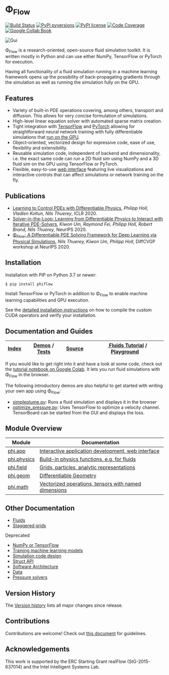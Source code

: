 # Φ<sub>Flow</sub>

[![Build Status](https://travis-ci.com/tum-pbs/PhiFlow.svg?token=8vG2QPsZzeswTApmkekH&branch=master)](https://travis-ci.com/tum-pbs/PhiFlow)
[![PyPI pyversions](https://img.shields.io/pypi/pyversions/phiflow.svg)](https://pypi.org/project/phiflow/)
[![PyPI license](https://img.shields.io/pypi/l/phiflow.svg)](https://pypi.org/project/phiflow/)
[![Code Coverage](https://codecov.io/gh/tum-pbs/PhiFlow/branch/develop/graph/badge.svg)](https://codecov.io/gh/tum-pbs/PhiFlow/branch/develop/)
[![Google Collab Book](https://colab.research.google.com/assets/colab-badge.svg)](https://colab.research.google.com/drive/1S21OY8hzh1oZK2wQyL3BNXvSlrMTtRbV#offline=true&sandboxMode=true)

![Gui](documentation/figures/WebInterface.png)

Φ<sub>Flow</sub> is a research-oriented, open-source fluid simulation toolkit.
It is written mostly in Python and can use either NumPy, TensorFlow or PyTorch for execution.

Having all functionality of a fluid simulation running in a machine learning framework opens up the possibility of back-propagating gradients through the simulation as well as running the simulation fully on the GPU.

## Features

* Variety of built-in PDE operations covering, among others, transport and diffusion. This allows for very concise formulation of simulations.
* High-level linear equation solver with automated sparse matrix creation.
* Tight integration with [TensorFlow](https://www.tensorflow.org/) and [PyTorch](https://pytorch.org/) allowing for straightforward neural network training with fully differentiable simulations that [run on the GPU](documentation/GPU_Execution.md).
* Object-oriented, vectorized design for expressive code, ease of use, flexibility and extensibility.
* Reusable simulation code, independent of backend and dimensionality, i.e. the exact same code can run a 2D fluid sim using NumPy and a 3D fluid sim on the GPU using TensorFlow or PyTorch.
* Flexible, easy-to-use [web interface](documentation/Web_Interface.md) featuring live visualizations and interactive controls that can affect simulations or network training on the fly.


## Publications

* [Learning to Control PDEs with Differentiable Physics](https://ge.in.tum.de/publications/2020-iclr-holl/), *Philipp Holl, Vladlen Koltun, Nils Thuerey*, ICLR 2020.
* [Solver-in-the-Loop: Learning from Differentiable Physics to Interact with Iterative PDE-Solvers](https://arxiv.org/abs/2007.00016), *Kiwon Um, Raymond Fei, Philipp Holl, Robert Brand, Nils Thuerey*, NeurIPS 2020.
* [Φ<sub>Flow</sub>: A Differentiable PDE Solving Framework for Deep Learning via Physical Simulations](https://montrealrobotics.ca/diffcvgp/), *Nils Thuerey, Kiwon Um, Philipp Holl*, DiffCVGP workshop at NeurIPS 2020.

## Installation

Installation with PIP on Python 3.7 or newer:

``` bash
$ pip install phiflow
```

Install TensorFlow or PyTorch in addition to Φ<sub>Flow</sub> to enable machine learning capabilities and GPU execution.

See the [detailed installation instructions](documentation/Installation_Instructions.md) on how to compile the custom CUDA operators and verify your installation.

## Documentation and Guides

| [Index](documentation) | [Demos](demos) / [Tests](tests) | [Source](phi) | [<img src="https://www.tensorflow.org/images/colab_logo_32px.png" height=16> Fluids Tutorial](https://colab.research.google.com/drive/1S21OY8hzh1oZK2wQyL3BNXvSlrMTtRbV#offline=true&sandboxMode=true) / [Playground](https://colab.research.google.com/drive/1zBlQbmNguRt-Vt332YvdTqlV4DBcus2S#offline=true&sandboxMode=true) |
|------------------------|---------------------------------|---------------| -----------------------------|

If you would like to get right into it and have a look at some code, check out the
[tutorial notebook on Google Colab](https://colab.research.google.com/drive/1S21OY8hzh1oZK2wQyL3BNXvSlrMTtRbV#offline=true&sandboxMode=true).
It lets you run fluid simulations with Φ<sub>Flow</sub> in the browser.

The following introductory demos are also helpful to get started with writing your own app using Φ<sub>Flow</sub>:

* [simpleplume.py](./demos/simpleplume.py): Runs a fluid simulation and displays it in the browser
* [optimize_pressure.py](./demos/optimize_pressure.py): Uses TensorFlow to optimize a velocity channel. TensorBoard can be started from the GUI and displays the loss.

## Module Overview

| Module      | Documentation                                        |
|-------------|------------------------------------------------------|
| [phi.app](phi/app)     | [Interactive application development, web interface](documentation/Web_Interface.md)   |
| [phi.physics](phi/physics) | [Build-in physics functions, e.g. for fluids](documentation/Simulation_Overview.md)         |
| [phi.field](phi/field)   | [Grids, particles, analytic representations](documentation/Fields.md)           |
| [phi.geom](phi/geom)    | [Differentiable Geometry](documentation/Geometry.md)                              |
| [phi.math](phi/math)    | [Vectorized operations, tensors with named dimensions](documentation/Math.md) |

## Other Documentation

* [Fluids](documentation/Fluid_Simulation.md)
* [Staggered grids](documentation/Staggered_Grids.md)

Deprecated

* [NumPy or TensorFlow](documentation/NumPy_and_TensorFlow_Execution.md)
* [Training machine learning models](documentation/Interactive_Training_Apps.md)
* [Simulation code design](documentation/Simulation_Architecture.md)
* [Struct API](documentation/Structs.ipynb)
* [Software Architecture](documentation/Software_Architecture.md)
* [Data](documentation/Reading_and_Writing_Data.md)
* [Pressure solvers](documentation/Pressure_Solvers.md)

## Version History

The [Version history](https://github.com/tum-pbs/PhiFlow/releases) lists all major changes since release.

## Contributions

Contributions are welcome! Check out [this document](CONTRIBUTING.md) for guidelines.

## Acknowledgements

This work is supported by the ERC Starting Grant realFlow (StG-2015-637014) and the Intel Intelligent Systems Lab.
